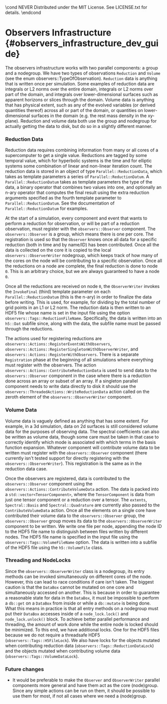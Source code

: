\cond NEVER Distributed under the MIT License.  See LICENSE.txt for details.
\endcond
# Observers Infrastructure {#observers_infrastructure_dev_guide}

The observers infrastructure works with two parallel components: a group and a
nodegroup. We have two types of observations `Reduction` and `Volume` (see the
enum observers::TypeOfObservation). `Reduction` data is anything that is written
once per simulation. Some examples of reduction data are integrals or L2 norms
over the entire domain, integrals or L2 norms over part of the domain, and
integrals over lower-dimensional surfaces such as apparent horizons or slices
through the domain. Volume data is anything that has physical extent, such as
any of the evolved variables (or derived quantities thereof) across all or part
of the domain, or quantities on lower-dimensional surfaces in the domain
(e.g. the rest mass density in the xy-plane). Reduction and volume data both use
the group and nodegroup for actually getting the data to disk, but do so in a
slightly different manner.

### Reduction Data

Reduction data requires combining information from many or all cores of a
supercomputer to get a single value. Reductions are tagged by some temporal
value, which for hyperbolic systems is the time and for elliptic systems some
combination of linear and non-linear iteration count. The reduction data is
stored in an object of type `Parallel::ReductionData`, which takes as template
parameters a series of `Parallel::ReductionDatum`. A `Parallel::ReductionDatum`
takes as template parameters the type of the data, a binary operator that
combines two values into one, and optionally an n-ary operator that computes the
final result using the extra reduction arguments specified as the fourth
template parameter to `Parallel::ReductionDatum`. See the documentation of
`Parallel::ReductionDatum` for examples.

At the start of a simulation, every component and event that wants to perform a
reduction for observation, or will be part of a reduction observation, must
register with the `observers::Observer` component. The `observers::Observer` is
a group, which means there is one per core. The registration is used so that the
`Observer` knows once all data for a specific reduction (both in time and by
name/ID) has been contributed. Once all the data is collected on the core it is
copied to the local `observers::ObserverWriter` nodegroup, which keeps track of
how many of the cores on the node will be contributing to a specific
observation. Once all the reductions on a node are complete, the final reduction
is done to node `0`. This is an arbitrary choice, but we are always guaranteed
to have a node `0`.

Once all the reductions are received on node `0`, the `ObserverWriter` invokes
the `InvokeFinal` (third) template parameter on each `Parallel::ReductionDatum`
(this is the n-ary) in order to finalize the data before writing. This is used,
for example, for dividing by the total number of grid points in an L1 or L2
norm. The reduction data is then written to an HDF5 file whose name is set in
the input file using the option
`observers::Tags::ReductionFileName`. Specifically, the data is written into an
`h5::Dat` subfile since, along with the data, the subfile name must be passed
through the reductions.

The actions used for registering reductions are
`observers::Actions::RegisterEventsWithObservers`,
`observers::Actions::RegisterSingletonWithObserverWriter`, and
`observers::Actions::RegisterWithObservers`. There is a separate `Registration`
phase at the beginning of all simulations where everything must register with
the observers. The action `observers::Actions::ContributeReductionData` is used
to send data to the `observers::Observer` component in the case where there is a
reduction done across an array or subset of an array. If a singleton parallel
component needs to write data directly to disk it should use the
`observers::ThreadedActions::WriteReductionData` action called on the zeroth
element of the `observers::ObserverWriter` component.

### Volume Data

Volume data is vaguely defined as anything that has some extent. For example, in
a 3d simulation, data on 2d surfaces is still considered volume data for the
purposes of observing data. The spectral coefficients can also be written as
volume data, though some care must be taken in that case to correctly identify
which mode is associated with which terms in the basis function
expansion. Whatever component will contribute volume data to be written must
register with the `observers::Observer` component (there currently isn't tested
support for directly registering with the `observers::ObserverWriter`). This
registration is the same as in the reduction data case.

Once the observers are registered, data is contributed to the
`observers::Observer` component using the
`observers::Actions::ContributeVolumeData` action. The data is packed into a
`std::vector<TensorComponent>`, where the `TensorComponent` is data from just
one tensor component or a reduction over a tensor. The `extents`,
`Spectral::Basis` and `Spectral::Quadrature` are currently also passed to the
`ContributeVolumeData` action. Once all the elements on a single core have
contributed their volume data to the `observers::Observer` group, the
`observers::Observer` group moves its data to the `observers::ObserverWriter`
component to be written. We write one file per node, appending the node ID to
the HDF5 file name to distinguish between files written by different nodes. The
HDF5 file name is specified in the input file using the
`observers::Tags::VolumeFileName` option. The data is written into a subfile of
the HDF5 file using the `h5::VolumeFile` class.

### Threading and NodeLocks

Since the `observers::ObserverWriter` class is a nodegroup, its entry methods
can be invoked simultaneously on different cores of the node. However, this can
lead to race conditions if care isn't taken. The biggest caution is that the
`DataBox` cannot be mutated on one core and simultaneously accessed on
another. This is because in order to guarantee a reasonable state for data in
the `DataBox`, it must be impossible to perform a `db::get` on a `DataBox` from
inside or while a `db::mutate` is being done. What this means in practice is
that all entry methods on a nodegroup must put their `DataBox` accesses inside
of a `node_lock.lock()` and `node_lock.unlock()` block. To achieve better
parallel performance and threading, the amount of work done while the entire
node is locked should be minimized. To this end, we have additional locks. One
for the HDF5 files because we do not require a threadsafe HDF5
(`observers::Tags::H5FileLock`). We also have locks for the objects mutated when
contributing reduction data (`observers::Tags::ReductionDataLock`) and the
objects mutated when contributing volume data
(`observers::Tags::VolumeDataLock`).

### Future changes
- It would be preferable to make the `Observer` and `ObserverWriter` parallel
  components more general and have them act as the core (node)group. Since any
  simple actions can be run on them, it should be possible to use them for most,
  if not all cases where we need a (node)group.
